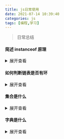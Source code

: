 ```yaml
---
title: js日常使用
date: 2021-07-14 10:39:40
categories: js
tags: [编程,学习]
---
```

<blockquote class="blockquote-center">
日常总结
</blockquote>
<!-- more -->

#### 简述 instanceof 原理
<details>
<summary>展开查看</summary>
如果 A 沿着原型链中可以找到B.prototype 则 A instanceof B 为 true

解释：遍历 A 的 原型链，如果可以找到 B，那么为 true 否则为 false
```javascript
const instance = (A,B) => {
    let p = A
    while (p) {
        if(p == B.prototype) {
            return true
        }
        p = p.__proto__
    }
    return false
}
```
</details>

#### 如何判断链表是否有环
<details>
<summary>展开查看</summary>
两个指针,一个快，一个慢，遍历链表，如果两个指针可以相逢，则有环

```javascript
function list(head) {
    let p = head
    let p2 = head
    while (p && p2 && p3.next) {
        if(p == p2) {
            return true
        }
        p = p.next
    }
    return false
}
```
[参考leetCode](https://leetcode-cn.com/problems/linked-list-cycle/submissions/)
</details>


#### 集合是什么
<details>
<summary>展开查看</summary>
一种<em style="color: #0d95e8">无序且唯一</em>的数据结构

ES6 中有集合，名为 Set

集合的常用操作：去重，判断某元素是否在集合中，求交集
```javascript
var a = [1,1,2,2,2]
var d = [...new Set(a)]
var e =  Array.from(new Set(a))
```
 判断元素是否在集合中
```javascript
const set = new Set(arr)
const has = set.has(1)
```

求交集
```javascript
const set2 = new Set([2,3])
const set3 = new Set([...set].filter(item=>set2.has(item)))
```

</details>

#### 字典是什么
<details>
<summary>展开查看</summary>
与集合类似，字典也是一种存储唯一值的数据结构，但它是以<em style="color: #0d95e8">键值对</em>的形式来存储

</details>